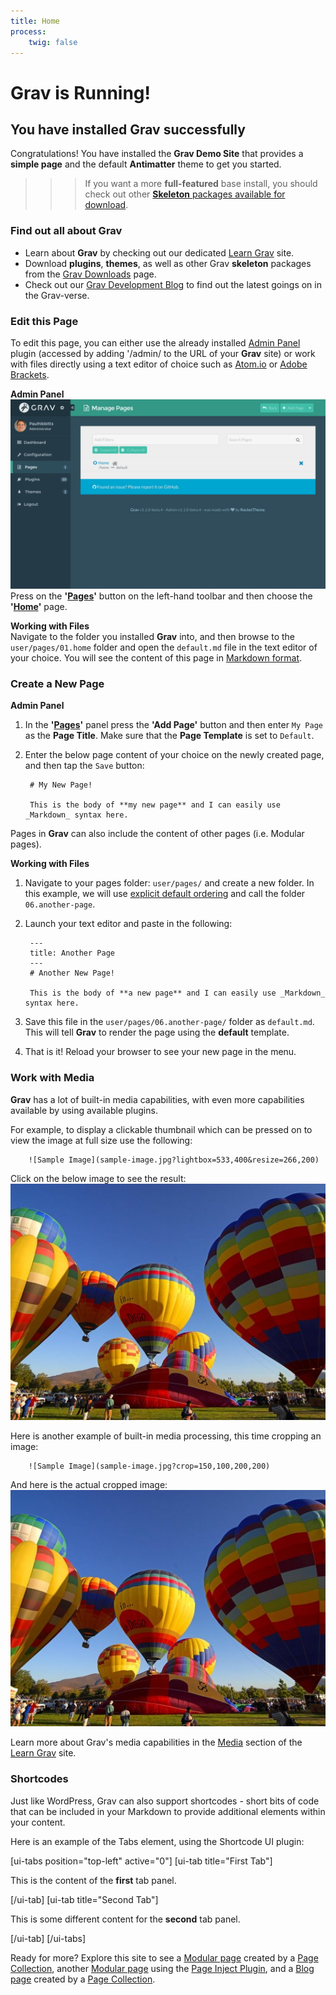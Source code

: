```yaml
---
title: Home
process:
    twig: false
---
```


# Grav is Running!
## You have installed **Grav** successfully

Congratulations! You have installed the **Grav Demo Site** that provides a **simple page** and the default **Antimatter** theme to get you started.

>>> If you want a more **full-featured** base install, you should check out other [**Skeleton** packages available for download](http://getgrav.org/downloads).

### Find out all about Grav

* Learn about **Grav** by checking out our dedicated [Learn Grav](http://learn.getgrav.org) site.
* Download **plugins**, **themes**, as well as other Grav **skeleton** packages from the [Grav Downloads](http://getgrav.org/downloads) page.
* Check out our [Grav Development Blog](http://getgrav.org/blog) to find out the latest goings on in the Grav-verse.

### Edit this Page

To edit this page, you can either use the already installed [Admin Panel](../../admin) plugin (accessed by adding '/admin/ to the URL of your **Grav** site) or work with files directly using a text editor of choice such as [Atom.io](http://atom.io) or [Adobe Brackets](http://brackets.io).

**Admin Panel**  
![Image of Grav Admin Panel](admin-panel-pages.png?resize=600,400)  
Press on the **'[Pages](../../admin/pages)'** button on the left-hand toolbar and then choose the **'[Home](../../admin/pages/home)'** page.

**Working with Files**  
Navigate to the folder you installed **Grav** into, and then browse to the `user/pages/01.home` folder and open the `default.md` file in the text editor of your choice. You will see the content of this page in [Markdown format](http://learn.getgrav.org/content/markdown).

### Create a New Page

**Admin Panel**  
1. In the **'[Pages](../../admin/pages)'** panel press the **'Add Page'** button and then enter `My Page` as the **Page Title**. Make sure that the **Page Template** is set to `Default`.  
2. Enter the below page content of your choice on the newly created page, and then tap the `Save` button:

        # My New Page!

        This is the body of **my new page** and I can easily use _Markdown_ syntax here.

Pages in **Grav** can also include the content of other pages (i.e. Modular pages).

**Working with Files**  
1. Navigate to your pages folder: `user/pages/` and create a new folder.  In this example, we will use [explicit default ordering](http://learn.getgrav.org/content/content-pages) and call the folder `06.another-page`.
2. Launch your text editor and paste in the following:

        ---
        title: Another Page
        ---
        # Another New Page!

        This is the body of **a new page** and I can easily use _Markdown_ syntax here.

3. Save this file in the `user/pages/06.another-page/` folder as `default.md`. This will tell **Grav** to render the page using the **default** template.
4. That is it! Reload your browser to see your new page in the menu.

### Work with Media

**Grav** has a lot of built-in media capabilities, with even more capabilities available by using available plugins.

For example, to display a clickable thumbnail which can be pressed on to view the image at full size use the following:

        ![Sample Image](sample-image.jpg?lightbox=533,400&resize=266,200)

Click on the below image to see the result:   
![Sample Image](sample-image.jpg?lightbox=600,400&resize=200,200)  

Here is another example of built-in media processing, this time cropping an image:

        ![Sample Image](sample-image.jpg?crop=150,100,200,200)

And here is the actual cropped image:  
![Sample Image](sample-image.jpg?crop=150,100,200,200)

Learn more about Grav's media capabilities in the [Media](https://learn.getgrav.org/content/media) section of the [Learn Grav](http://learn.getgrav.org/) site.  

### Shortcodes

Just like WordPress, Grav can also support shortcodes - short bits of code that can be included in your Markdown to provide additional elements within your content.

Here is an example of the Tabs element, using the Shortcode UI plugin:

[ui-tabs position="top-left" active="0"]
[ui-tab title="First Tab"]

This is the content of the **first** tab panel.

[/ui-tab]
[ui-tab title="Second Tab"]

This is some different content for the **second** tab panel.

[/ui-tab]
[/ui-tabs]

Ready for more? Explore this site to see a [Modular page](/modular) created by a [Page Collection](https://learn.getgrav.org/content/collections), another [Modular page](/modular-page-inject) using the [Page Inject Plugin](https://github.com/getgrav/grav-plugin-page-inject), and a [Blog page](/blog) created by a [Page Collection](https://learn.getgrav.org/content/collections).
